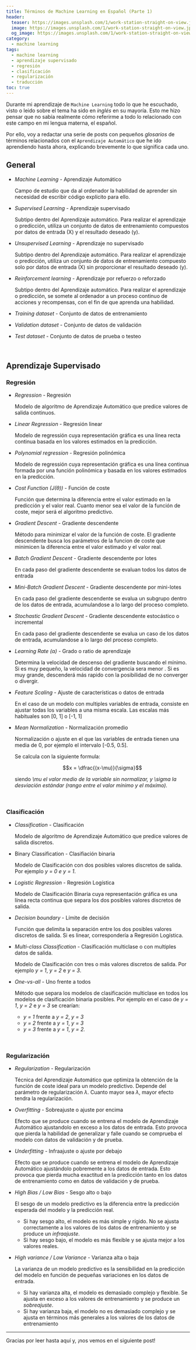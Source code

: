 ```yaml
---
title: Términos de Machine Learning en Español (Parte 1)
header:
  teaser: https://images.unsplash.com/1/work-station-straight-on-view.jpg?ixlib=rb-1.2.1&q=85&fm=jpg&crop=entropy&cs=srgb&w=6000
  image: https://images.unsplash.com/1/work-station-straight-on-view.jpg?ixlib=rb-1.2.1&q=85&fm=jpg&crop=entropy&cs=srgb&w=6000
  og_image: https://images.unsplash.com/1/work-station-straight-on-view.jpg?ixlib=rb-1.2.1&q=85&fm=jpg&crop=entropy&cs=srgb&w=6000
category: 
  - machine learning
tags: 
  - machine learning
  - aprendizaje supervisado
  - regresión
  - clasificación
  - regularización
  - traducción
toc: true
---
```


Durante mi aprendizaje de `Machine Learning` todo lo que he escuchado, visto o leido sobre el tema ha sido en *inglés* en su mayoría. Esto me hizo pensar que no sabía realmente cómo referirme a todo lo relacionado con este campo en mi lengua materna, el español.

Por ello, voy a redactar una serie de posts con pequeños *glosarios* de términos relacionados con el `Aprendizaje Automático` que he ido aprendiendo hasta ahora, explicando brevemente lo que significa cada uno.

## General

- *Machine Learning* - Aprendizaje Automático

    Campo de estudio que da al ordenador la habilidad de aprender sin necesidad de escribir código explícito para ello.

- *Supervised Learning* - Aprendizaje supervisado

    Subtipo dentro del Aprendizaje automático. Para realizar el aprendizaje o predicción, utiliza un conjunto de datos de entrenamiento compuestos por datos de entrada (X) y el resultado deseado (y). 

- *Unsupervised Learning* - Aprendizaje no supervisado

    Subtipo dentro del Aprendizaje automático. Para realizar el aprendizaje o predicción, utiliza un conjunto de datos de entrenamiento compuesto solo por datos de entrada (X) sin proporcionar el resultado deseado (y).

- *Reinforcement learning* - Aprendizaje por refuerzo o reforzado

    Subtipo dentro del Aprendizaje automático. Para realizar el aprendizaje o predicción, se somete al ordenador a un proceso continuo de acciones y recompensas, con el fin de que aprenda una habilidad.

- *Training dataset* - Conjunto de datos de entrenamiento

- *Validation dataset* - Conjunto de datos de validación

- *Test dataset* - Conjunto de datos de prueba o testeo

<br/>

## Aprendizaje Supervisado

### Regresión

- *Regression* - Regresión

    Modelo de algoritmo de Aprendizaje Automático que predice valores de salida continuos.  

- *Linear Regression* - Regresión linear

    Modelo de regressión cuya representación gráfica es una línea recta continua basada en los valores estimados en la predicción. 

- *Polynomial regression* - Regresión polinómica

    Modelo de regressión cuya representación gráfica es una línea continua formada por una función polinómica y basada en los valores estimados en la predicción. 

- *Cost Function (J(θ))* - Función de coste

    Función que determina la diferencia entre el valor estimado en la predicción y el valor real. Cuanto menor sea el valor de la función de coste, mejor será el algoritmo predictivo.

- *Gradient Descent* - Gradiente descendente

    Método para minimizar el valor de la función de coste. El gradiente descendente busca los parámetros de la funcion de coste que minimicen la diferencia entre el valor estimado y el valor real.

- *Batch Gradient Descent* - Gradiente descendente por lotes

    En cada paso del gradiente descendente se evaluan todos los datos de entrada

- *Mini-Batch Gradient Descent* - Gradiente descendente por mini-lotes

    En cada paso del gradiente descendente se evalua un subgrupo dentro de los datos de entrada, acumulandose a lo largo del proceso completo.

- *Stochastic Gradient Descent* - Gradiente descendente estocástico o incremental

    En cada paso del gradiente descendente se evalua un caso de los datos de entrada, acumulandose a lo largo del proceso completo.

- *Learning Rate (α)* - Grado o ratio de aprendizaje

    Determina la velocidad de descenso del gradiente buscando el mínimo. Si es muy pequeño, la velocidad de convergencia sera menor . Si es muy grande, descenderá más rapido con la posibilidad de no converger o divergir.

- *Feature Scaling* - Ajuste de características o datos de entrada

    En el caso de un modelo con multiples variables de entrada, consiste en ajustar todas los variables a una misma escala. Las escalas más habituales son [0, 1] o [-1, 1]

- *Mean Normalization* - Normalización promedio

    Normalización o ajuste en el que las variables de entrada tienen una media de 0, por ejemplo el intervalo [-0.5, 0.5]. 

    Se calcula con la siguiente formula: 
    
    $$x = \dfrac{(x-\mu)}{\sigma}$$
    
    siendo <var>\mu<var> el valor medio de la variable sin normalizar, y <var>\sigma</var> la desviación estándar (rango entre el valor mínimo y el máximo). 
    
    <br/>

### Clasificación

- *Classification* - Clasificación

    Modelo de algoritmo de Aprendizaje Automático que predice valores de salida discretos.  

- Binary Classification - Clasifiación binaria

    Modelo de Clasificación con dos posibles valores discretos de salida. Por ejemplo *y = 0 e y = 1*.

- *Logistic Regression* - Regresión Logística

    Modelo de Clasificación Binaria cuya representación gráfica es una línea recta continua que separa los dos posibles valores discretos de salida.

- *Decision boundary* - Límite de decisión

    Función que delimita la separación entre los dos posibles valores discretos de salida. Si es linear, correspondería a Regresión Logística. 

- *Multi-class Classification* - Clasificación multiclase o con multiples datos de salida.

    Modelo de Clasificación con tres o más valores discretos de salida. Por ejemplo *y = 1*, *y = 2* e *y = 3*.

- *One-vs-all* - Uno frente a todos

    Método que separa los modelos de clasificación multiclase en todos los modelos de clasificación binaria posibles. Por ejemplo en el caso de *y = 1*, *y = 2* e *y = 3* se crearían: 
    - *y = 1* frente a *y = 2*, *y = 3*
    - *y = 2* frente a *y = 1*, *y = 3*
    - *y = 3* frente a *y = 1*, *y = 2.*

<br/>

### Regularización

- *Regularization* - Regularización

    Técnica del Aprendizaje Automático que optimiza la obtención de la función de coste ideal para un modelo predictivo. Depende del parámetro de regularización $\lambda$. Cuanto mayor sea $\lambda$, mayor efecto tendra la regularización.

- *Overfitting* - Sobreajuste o ajuste por encima

    Efecto que se produce cuando se entrena el modelo de Aprendizaje Automático ajustandolo en exceso a los datos de entrada. Esto provoca que pierda la habilidad de generalizar y falle cuando se comprueba el modelo con datos de validación y de prueba.

- *Underfitting* - Infraajuste o ajuste por debajo

    Efecto que se produce cuando se entrena el modelo de Aprendizaje Automático ajustándolo pobremente a los datos de entrada. Esto provoca que pierda mucha exactitud en la predicción tanto en los datos de entrenamiento como en datos de validación y de prueba.

- *High Bias / Low Bias* - Sesgo alto o bajo

    El sesgo de un modelo predictivo es la diferencia entre la predicción esperada del modelo y la predicción real. 

    - Si hay sesgo alto, el modelo es más simple y rígido. No se ajusta correctamente a los valores de los datos de entrenamiento y se produce un *infraajuste*.
    - Si hay sesgo bajo, el modelo es más flexible y se ajusta mejor a los valores reales.
    
- *High variance / Low Variance* - Varianza alta o baja

    La varianza de un modelo predictivo es la sensibilidad en la predicción del modelo en función de pequeñas variaciones en los datos de entrada.

    - Si hay varianza alta, el modelo es demasiado complejo y flexible. Se ajusta en exceso a los valores de entrenamiento y se produce un *sobreajuste*.
    - Si hay varianza baja, el modelo no es demasiado complejo y se ajusta en términos más generales a los valores de los datos de entrenamiento
    

---

Gracias por leer hasta aquí y, ¡nos vemos en el siguiente post!
